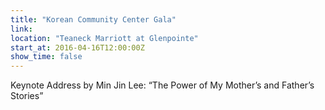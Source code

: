 ```yaml
---
title: "Korean Community Center Gala"
link: 
location: "Teaneck Marriott at Glenpointe"
start_at: 2016-04-16T12:00:00Z 
show_time: false
---
```

Keynote Address by Min Jin Lee: “The Power of My Mother’s and Father’s Stories”







